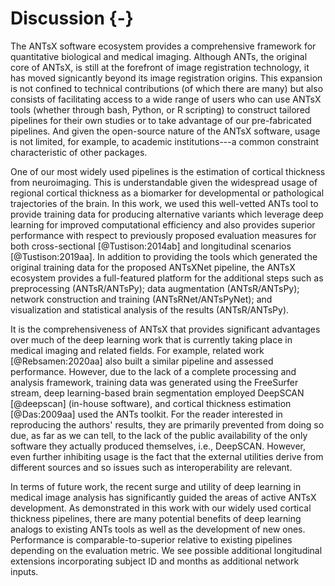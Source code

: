 


# Discussion {-}

The ANTsX software ecosystem provides a comprehensive framework for quantitative
biological and medical imaging.  Although ANTs, the original core of ANTsX, is
still at the forefront of image registration technology, it has moved
signicantly beyond its image registration origins.  This expansion is not
confined to technical contributions (of which there are many) but also consists
of facilitating access to a wide range of users who can use ANTsX tools (whether
through bash, Python, or R scripting) to construct tailored
pipelines for their own studies or to take advantage of our pre-fabricated
pipelines.  And given the open-source nature of the ANTsX software, usage is not
limited, for example, to academic institutions---a common constraint
characteristic of other packages.

One of our most widely used pipelines is the estimation of cortical thickness
from neuroimaging. This is understandable given the widespread usage of regional
cortical thickness as a biomarker for developmental or pathological trajectories
of the brain.  In this work, we used this well-vetted ANTs tool to provide training data
for producing alternative variants which leverage deep learning for improved
computational efficiency and also provides superior performance with respect to
previously proposed evaluation measures for both cross-sectional [@Tustison:2014ab]
and longitudinal scenarios [@Tustison:2019aa].  In addition to providing the tools
which generated the original training data for the proposed ANTsXNet pipeline, the
ANTsX ecosystem provides a full-featured platform for the additional steps such as
preprocessing (ANTsR/ANTsPy); data augmentation (ANTsR/ANTsPy); network construction
and training (ANTsRNet/ANTsPyNet); and visualization and statistical
analysis of the results (ANTsR/ANTsPy).

It is the comprehensiveness of ANTsX that provides significant advantages over
much of the deep learning work that is currently taking place in medical imaging
and related fields.  For example, related work [@Rebsamen:2020aa] also built a
similar pipeline and assessed performance.  However, due to the lack of a
complete processing and analysis framework, training data was generated using
the FreeSurfer stream, deep learning-based brain segmentation employed DeepSCAN
[@deepscan] (in-house software), and cortical thickness estimation [@Das:2009aa]
used the ANTs toolkit.  For the reader interested in reproducing the authors'
results, they are primarily prevented from doing so due, as far as we can tell,
to the lack of the public availability of the only software they actually
produced themselves, i.e., DeepSCAN.  However, even further inhibiting usage is
the fact that the external utilities derive from different sources and so issues
such as interoperability are relevant.

In terms of future work, the recent surge and utility of deep learning in
medical image analysis has significantly guided the areas of active ANTsX
development.  As demonstrated in this work with our widely used cortical
thickness pipelines, there are many potential benefits of deep learning analogs
to existing ANTs tools as well as the development of new ones. Performance is
comparable-to-superior relative to existing pipelines depending on the
evaluation metric.  We see possible additional longitudinal extensions
incorporating subject ID and months as additional network inputs.



<!-- This is mimicked, in a sense, by training the brain segmentation
and cortical parcellation models in the affinely aligned MNI template space
[@Fonov:2009aa] (further discussion in the Methods section). -->

